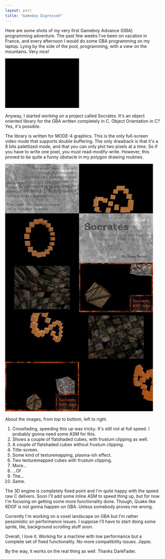 ```yaml
---
layout: post
title: "Gameboy Digressed"
---
```


Here are some shots of my very first Gameboy Advance (GBA) programming adventure. The past few weeks I've been on vacation in France, and every afternoon I would do some GBA programming on my laptop. Lying by the side of the pool, programming, with a view on the mountains. Very nice! 

<img class="outline" src="/images/2001-8-17-gameboy-digressed/animated.gif" alt="Socrates Demo Screenshots" width="240" height="160"/>

Anyway, I started working on a project called Socrates. It's an object oriented library for the GBA written completely in C. Object Orientation in C? Yes, it's possible. 

The library is written for MODE-4 graphics. This is the only full-screen video mode that supports double buffering. The only drawback is that it's a 8 bits palettized mode, and that you can only plot two pixels at a time. So if you have to write one pixel, you must read-modify-write. However, this proved to be quite a funny obstacle in my polygon drawing routines. 

<img class="outline" src="/images/2001-8-17-gameboy-digressed/screens.jpg" alt="Socrates Demo Screenshots" width="480" height="800"/>

About the images, from top to bottom, left to right.

 1. Crossfading, speeding this up was tricky. It's still not at full speed. I probably gonna need some ASM for this.
 2. Shows a couple of flatshaded cubes, with frustum clipping as well.
 3. A couple of flatshaded cubes without frustum clipping.
 4. Title-screen.
 5. Some kind of texturemapping, plasma-ish effect.
 6. Two texturemapped cubes with frustum clipping.
 7. More...
 8. ...Of
 9. The...
 10. Same.

The 3D engine is completely fixed point and I'm quite happy with the speed raw C delivers. Soon I'll add some inline ASM to speed thing up, but for now I'm focusing on getting some more functionality done. Though, Quake like 6DOF is not gonna happen on GBA. Unless somebody proves me wrong. 

Currently I'm working on a voxel landscape on GBA but I'm rather pessimistic on performance issues. I suppose I'll have to start doing some sprite, tile, background scrolling stuff soon. 

Overall, I love it. Working for a machine with low performance but a complete set of fixed functionality. No more compatibility issues. Jippie. 

By the way, it works on the real thing as well. Thanks DarkFader. 